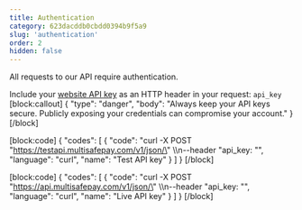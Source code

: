 ```yaml
---
title: Authentication
category: 623dacddb0cbdd0394b9f5a9
slug: 'authentication'
order: 2
hidden: false
---
```


All requests to our API require authentication. 

Include your [website API key](/docs/sites#site-id-api-key-and-security-code) as an HTTP header in your request: `api_key`
[block:callout]
{
  "type": "danger",
  "body": "Always keep your API keys secure. Publicly exposing your credentials can compromise your account."
}
[/block]

<!-- markdown-link-check-disable -->
[block:code]
{
  "codes": [
    {
      "code": "curl -X POST \"https://testapi.multisafepay.com/v1/json/\" \\\n--header \"api_key: <your-test-API-key>\"",
      "language": "curl",
      "name": "Test API key"
    }
  ]
}
[/block]

[block:code]
{
  "codes": [
    {
      "code": "curl -X POST \"https://api.multisafepay.com/v1/json/\" \\\n--header \"api_key: <your-API-key>\"",
      "language": "curl",
      "name": "Live API key"
    }
  ]
}
[/block]
<!-- markdown-link-check-enable-->
